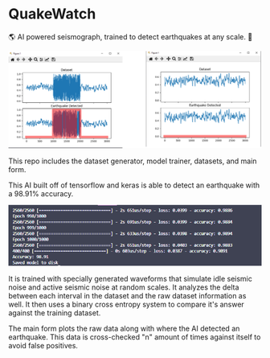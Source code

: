 # QuakeWatch
🌎 AI powered seismograph, trained to detect earthquakes at any scale. 🧠

![GUI Demo](https://github.com/Francis-Bui/QuakeWatch/blob/master/png/GUI.png?raw=true)

This repo includes the dataset generator, model trainer, datasets, and main form.

This AI built off of tensorflow and keras is able to detect an earthquake with a 98.91% accuracy.

![training stats](https://github.com/Francis-Bui/QuakeWatch/blob/master/png/training.png?raw=true)

It is trained with specially generated waveforms that simulate idle seismic noise and active seismic noise at random scales. It analyzes the delta between each interval in the dataset and the raw dataset information as well. It then uses a binary cross entropy system to compare it's answer against the training dataset.

The main form plots the raw data along with where the AI detected an earthquake. This data is cross-checked "n" amount of times against itself to avoid false positives.
